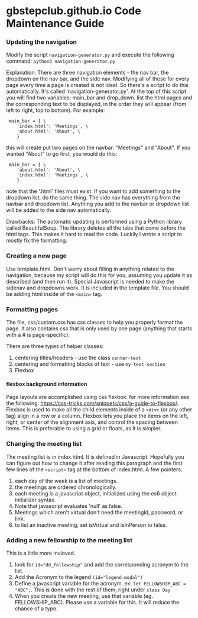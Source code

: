 # gbstepclub.github.io Code Maintenance Guide

### Updating the navigation
Modify the script `navigation-generator.py` and execute the following command: `python3 navigation-generator.py`

Explanation:
There are three navigation elements - the nav bar, the dropdown on the nav bar, and the side nav. Modifying all of these for every page every time a page is created is not ideal. So there's a script to do this automatically. It's called 'navigation-generator.py'.
At the top of this script you will find two variables: main_bar and drop_down. list the html pages and the corresponding text to be displayed, in the order they will appear (from left to right, top to bottom). For example:

~~~~
 main_bar = { \
	'index.html': 'Meetings', \
	'about.html': 'About', \
	}
~~~~
	
this will create put two pages on the navbar: "Meetings" and "About". If you wanted "About" to go first, you would do this: 

~~~~
 main_bar = { \
 	'about.html': 'About', \
	'index.html': 'Meetings', \
	}
~~~~

note that the '.html' files must exist. 
If you want to add something to the dropdown list, do the same thing. The side nav has everything from the navbar and dropdown list. Anything you add to the navbar or dropdown list will be added to the side nav automatically. 

Drawbacks: The automatic updating is performed using a Python library called BeautifulSoup. The library deletes all the tabs that come before the html tags. This makes it hard to read the code. Luckily I wrote a script to mostly fix the formatting. 

### Creating a new page
Use template.html. Don't worry about filling in anything related to the navigation, because my script will do this for you, assuming you update it as described (and then run it). Special Javascript is needed to make the sidenav and dropdowns work. It is included in the template file. You should be adding html inside of the `<main>` tag.  

### Formatting pages
The file, css/custom.css has css classes to help you properly format the page. It also contains css that is only used by one page (anything that starts with a # is page-specific). 

There are three types of helper classes:
1. centering titles/headers - use the class `center-text`
2. centering and formatting blocks of text - use `my-text-section`
3. Flexbox

#### flexbox background information
Page layouts are accomplished using css flexbox. for more information see the following: https://css-tricks.com/snippets/css/a-guide-to-flexbox/. Flexbox is used to make all the child elements inside of a `<div>` (or any other tag) align in a row or a column. Flexbox lets you place the items on the left, right, or center of the alignment axis, and control  the spacing between items. This is preferable to using a grid or floats, as it is simpler. 

### Changing the meeting list
The meeting list is in index.html. It is defined in Javascript. Hopefully you can figure out how to change it after reading this paragraph and the first few lines of the `<script>` tag at the bottom of index.html. A few pointers:
1. each day of the week is a list of meetings. 
2. the meetings are ordered chronologically. 
3. each meeting is a javascript object, initialized using the es6 object initializer syntax. 
4. Note that javascript evaluates 'null' as false. 
5. Meetings which aren't virtual don't need the meetingId, password, or link. 
6. to list an inactive meeting, set isVirtual and isInPerson to false. 

### Adding a new fellowship to the meeting list
This is a little more invloved. 
1. look for `id="dd_fellowship"` and add the corresponding acronym to the list. 
2. Add the Acronym to the legend `(id="legend-modal")`
3. Define a javascript variable for the acronym. ex: `let FELLOWSHIP_ABC = "ABC";`. This is done with the rest of them, right under `class Day`
4. When you create the new meeting, use that variable (eg. FELLOWSHIP_ABC). Please use a variable for this. It will reduce the chance of a typo.



